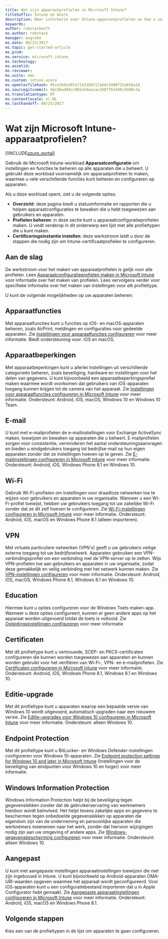 ```yaml
---
title: Wat zijn apparaatprofielen in Microsoft Intune?
titleSuffix: Intune on Azure
description: Meer informatie over Intune-apparaatprofielen en hoe u ze kunt gebruiken bij het beheren en beveiligen van apparaten in uw bedrijf.
keywords: 
author: robstackmsft
ms.author: robstack
manager: angrobe
ms.date: 08/23/2017
ms.topic: get-started-article
ms.prod: 
ms.service: microsoft-intune
ms.technology: 
ms.assetid: 
ms.reviewer: 
ms.suite: ems
ms.custom: intune-azure
ms.openlocfilehash: 95ce3b6a307a71431b9717abdc3980f15a916a18
ms.sourcegitcommit: 4dc5bed94cc965a54eacac2d87fb2d49c9300c3a
ms.translationtype: HT
ms.contentlocale: nl-NL
ms.lasthandoff: 08/25/2017
---
```

# <a name="what-are-microsoft-intune-device-profiles"></a>Wat zijn Microsoft Intune-apparaatprofielen?

[!INCLUDE[azure_portal](./includes/azure_portal.md)]

Gebruik de Microsoft Intune-workload **Apparaatconfiguratie** om instellingen en functies te beheren op alle apparaten die u beheert. U gebruikt deze workload voornamelijk om apparaatprofielen te maken, waarmee u vele verschillende functies kunt beheren en configureren op apparaten.

Als u deze workload opent, ziet u de volgende opties:

- **Overzicht**: deze pagina biedt u statusinformatie en rapporten die u helpen apparaatconfiguraties te bewaken die u hebt toegewezen aan gebruikers en apparaten.
- **Profielen beheren**: in deze sectie kunt u apparaatconfiguratieprofielen maken. U vindt verderop in dit onderwerp een lijst met alle profieltypen die u kunt maken.
- **Certificeringsinstantie instellen**: deze werkstroom leidt u door de stappen die nodig zijn om Intune-certificaatprofielen te configureren.

## <a name="getting-started"></a>Aan de slag

De werkstroom voor het maken van apparaatprofielen is gelijk voor alle profielen. Lees [Apparaatconfiguratieprofielen maken in Microsoft Intune](device-profile-create.md) voor informatie over het maken van profielen. Lees vervolgens verder voor specifieke informatie over het maken van instellingen voor elk profieltype.

U kunt de volgende mogelijkheden op uw apparaten beheren:

## <a name="device-features"></a>Apparaatfuncties

Met apparaatfuncties kunt u functies op iOS- en macOS-apparaten beheren, zoals AirPrint, meldingen en configuraties voor gedeelde apparaten.
Zie [Instellingen voor apparaatfuncties configureren](device-features-configure.md) voor meer informatie. Biedt ondersteuning voor: iOS en macOS.

## <a name="device-restrictions"></a>Apparaatbeperkingen
Met apparaatbeperkingen kunt u allerlei instellingen uit verschillende categorieën beheren, zoals beveiliging, hardware en instellingen voor het delen van gegevens. U kunt bijvoorbeeld een apparaatbeperkingsprofiel maken waarmee wordt voorkomen dat gebruikers van iOS-apparaten toegang kunnen krijgen tot de camera van het apparaat.
Zie [Instellingen voor apparaatfuncties configureren in Microsoft Intune](device-restrictions-configure.md) voor meer informatie. Ondersteunt: Android, iOS, macOS, Windows 10 en Windows 10 Team.

## <a name="email"></a>E-mail
U kunt met e-mailprofielen de e-mailinstellingen voor Exchange ActiveSync maken, toewijzen en bewaken op apparaten die u beheert. E-mailprofielen zorgen voor consistentie, verminderen het aantal ondersteuningsaanvragen en bieden u eindgebruikers toegang tot bedrijfse-mail op hun eigen apparaten zonder dat ze instellingen hoeven op te geven.
Zie [E-mailinstellingen configureren in Microsoft Intune](email-settings-configure.md) voor meer informatie. Ondersteunt: Android, iOS, Windows Phone 8.1 en Windows 10.

## <a name="wi-fi"></a>Wi-Fi
Gebruik Wi-Fi-profielen om instellingen voor draadloze netwerken toe te wijzen voor gebruikers en apparaten in uw organisatie. Wanneer u een Wi-Fi-profiel toewijst, hebben uw gebruikers toegang tot uw zakelijke Wi-Fi zonder dat ze dit zelf hoeven te configureren.
Zie [Wi-Fi-instellingen configureren in Microsoft Intune](wi-fi-settings-configure.md) voor meer informatie. Ondersteunt: Android, iOS, macOS en Windows Phone 8.1 (alleen importeren).

## <a name="vpn"></a>VPN
Met virtuele particuliere netwerken (VPN's) geeft u uw gebruikers veilige externe toegang tot uw bedrijfsnetwerk. Apparaten gebruiken een VPN-verbindingsprofiel om een verbinding met de VPN-server op te zetten. Wijs VPN-profielen toe aan gebruikers en apparaten in uw organisatie, zodat deze gemakkelijk en veilig verbinding met het netwerk kunnen maken.
Zie [VPN-instellingen configureren](vpn-settings-configure.md) voor meer informatie.
Ondersteunt: Android, iOS, macOS, Windows Phone 8.1, Windows 8.1 en Windows 10.

## <a name="education"></a>Education
Hiermee kunt u opties configureren voor de Windows Toets maken-app. Wanneer u deze opties configureert, kunnen er geen andere apps op het apparaat worden uitgevoerd totdat de toets is voltooid.
Zie [Opleidingsinstellingen configureren](education-settings-configure.md) voor meer informatie

## <a name="certificates"></a>Certificaten
Met dit profieltype kunt u vertrouwde, SCEP- en PKCS-certificaten configureren die kunnen worden toegewezen aan apparaten en kunnen worden gebruikt voor het verifiëren van Wi-Fi-, VPN- en e-mailprofielen.
Zie [Certificaten configureren in Microsoft Intune](certificates-configure.md) voor meer informatie. Ondersteunt: Android, iOS, Windows Phone 8.1, Windows 8.1 en Windows 10.

## <a name="edition-upgrade"></a>Editie-upgrade
Met dit profieltype kunt u apparaten waarop een bepaalde versie van Windows 10 wordt uitgevoerd, automatisch upgraden naar een nieuwere versie.
Zie [Editie-upgrades voor Windows 10 configureren in Microsoft Intune](edition-upgrade-configure-windows-10.md) voor meer informatie. Ondersteunt: alleen Windows 10.

## <a name="endpoint-protection"></a>Endpoint Protection
Met dit profieltype kunt u BitLocker- en Windows Defender-instellingen configureren voor Windows 10-apparaten.
Zie [Endpoint protection settings for Windows 10 and later in Microsoft Intune](endpoint-protection-windows-10.md) (Instellingen voor de beveiliging van eindpunten voor Windows 10 en hoger) voor meer informatie.

## <a name="windows-information-protection"></a>Windows Information Protection
Windows Information Protection helpt bij de beveiliging tegen gegevenslekken zonder dat de gebruikerservaring van werknemers hierdoor wordt beïnvloed. Het helpt tevens zakelijke apps en gegevens te beschermen tegen onbedoelde gegevenslekken op apparaten die eigendom zijn van de onderneming en persoonlijke apparaten die werknemers meenemen naar het werk, zonder dat hiervoor wijzigingen nodig zijn aan uw omgeving of andere apps.
Zie [Windows-gegevensbescherming configureren](windows-information-protection-configure.md) voor meer informatie. Ondersteunt: alleen Windows 10.

## <a name="custom"></a>Aangepast
U kunt met aangepaste instellingen apparaatinstellingen toewijzen die niet zijn ingebouwd in Intune. U kunt bijvoorbeeld op Android-apparaten OMA-URI-waarden opgeven waarmee het apparaat wordt geconfigureerd. Voor iOS-apparaten kunt u een configuratiebestand importeren dat u in Apple Configurator hebt gemaakt.
Zie [Aangepaste apparaatinstellingen configureren in Microsoft Intune](custom-settings-configure.md) voor meer informatie. Ondersteunt: Android, iOS, macOS en Windows Phone 8.1.

## <a name="next-steps"></a>Volgende stappen
Kies een van de profieltypen in de lijst om apparaten te gaan configureren.
